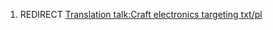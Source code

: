 1.  REDIRECT [Translation talk:Craft electronics targeting
    txt/pl](Translation_talk:Craft_electronics_targeting_txt/pl "wikilink")